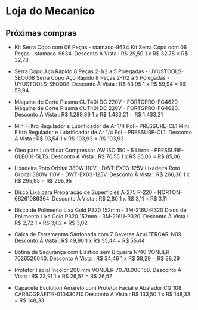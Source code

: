 # Loja do Mecanico
## Próximas compras

- Kit Serra Copo com 06 Peças - stamaco-9634	Kit Serra Copo com 06 Peças - stamaco-9634. 
Desconto À Vista : R$ 29,50
1 x R$ 32,78 = R$ 32,78

- Serra Copo Aço Rápido 8 Peças 2-1/2 a 5 Polegadas - UYUSTOOLS-SEO008	Serra Copo Aço Rápido 8 Peças 2-1/2 a 5 Polegadas - UYUSTOOLS-SEO008. 
Desconto À Vista : R$ 53,95
1 x R$ 59,94 = R$ 59,94

- Máquina de Corte Plasma CUT40i DC 220V - FORTGPRO-FG4620	Máquina de Corte Plasma CUT40i DC 220V - FORTGPRO-FG4620. 
Desconto À Vista : R$ 1.289,89
1 x R$ 1.433,21 = R$ 1.433,21

- Mini Filtro Regulador e Lubrificador de Ar 1/4 Pol - PRESSURE-CL1	Mini Filtro Regulador e Lubrificador de Ar 1/4 Pol - PRESSURE-CL1. 
Desconto À Vista : R$ 93,54
1 x R$ 103,93 = R$ 103,93

- Óleo para Lubrificar Compressor AW ISO 150 - 5 Litros - PRESSURE-OLB001-5LTS.	
Desconto À Vista : R$ 76,55
1 x R$ 85,06 = R$ 85,06

- Lixadeira Roto Orbital 380W 110V - DWT-EX03-125V	Lixadeira Roto Orbital 380W 110V - DWT-EX03-125V. 
Desconto À Vista : R$ 266,36
1 x R$ 295,95 = R$ 295,95

- Disco Lixa para Preparação de Superfícies A-275 P-220 - NORTON-66261086364. 
Desconto À Vista : R$ 2,80
1 x R$ 3,11 = R$ 3,11

- Disco de Polimento Lixa Gold P320 152mm - 3M-216U-P320	Disco de Polimento Lixa Gold P320 152mm - 3M-216U-P320. 
Desconto À Vista : R$ 2,72
1 x R$ 3,02 = R$ 3,02

- Caixa de Ferramentas Sanfonada com 7 Gavetas Azul FERCAR-N09.
Desconto À Vista : R$ 49,90
1 x R$ 55,44 = R$ 55,44

- Botina de Segurança com Elástico sem Biqueira N°40 VONDER-7026520040.
Desconto À Vista : R$ 34,46
1 x R$ 38,29 = R$ 38,29

- Protetor Facial Incolor 200 mm VONDER-70.78.000.158.
Desconto À Vista : R$ 23,91
1 x R$ 26,57 = R$ 26,57

- Capacete Evolution Amarelo com Protetor Facial e Abafador CG 108. CARBOGRAFITE-010430710
Desconto À Vista : R$ 133,50
1 x R$ 148,33 = R$ 148,33